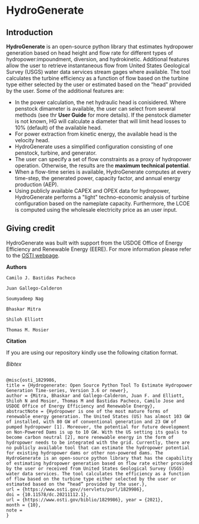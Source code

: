 # HydroGenerate

## Introduction

**HydroGenerate** is an open-source python library that estimates hydropower generation based on head height and flow rate for different types of hydropower:impoundment, diversion, and hydrokinetic. Additional features allow the user to retrieve instantaneous flow from United States Geological Survey (USGS) water data services stream gages where available. The tool calculates the turbine efficiency as a function of flow based on the turbine type either selected by the user or estimated based on the “head” provided by the user. Some of the additional features are:

- In the power calculation, the net hydraulic head is conisidered. Where penstock dimameter is available, the user can select from several methods (see thr **User Guide** for more details). If the penstock diameter is not known, HG will calculate a diameter that will limit head losses to 10% (default) of the available head.
- For power extraction from kinetic energy, the available head is the velocity head.
- HydroGenerate uses a simplified configuration consisting of one penstock, turbine, and generator.
- The user can specify a set of flow constraints as a proxy of hydropower operation. Otherwise, the results are the **maximum technical potential**.
- When a flow-time series is available, HydroGenerate computes at every time-step, the generated power, capacity factor, and annual energy production (AEP).
- Using publicly available CAPEX and OPEX data for hydropower, HydroGenerate performs a "light" techno-economic analysis of turbine configuration based on the nameplate capacity. Furthermore, the LCOE is computed using the wholesale electricity price as an user input.



## Giving credit

HydroGenerate was built with support from the USDOE Office of Energy Efficiency and Renewable Energy (EERE). For more information please refer to the [OSTI webpage](https://www.osti.gov/biblio/1829986).

**Authors**
```
Camilo J. Bastidas Pacheco

Juan Gallego-Calderon

Soumyadeep Nag

Bhaskar Mitra

Shiloh Elliott

Thomas M. Mosier

```

**Citation**

If you are using our repository kindly use the following citation format.

_Bibtex_
```

@misc{osti_1829986,
title = {Hydrogenerate: Open Source Python Tool To Estimate Hydropower Generation Time-series, Version 3.6 or newer},
author = {Mitra, Bhaskar and Gallego-Calderon, Juan F. and Elliott, Shiloh N and Mosier, Thomas M and Bastidas Pacheco, Camilo Jose and USDOE Office of Energy Efficiency and Renewable Energy},
abstractNote = {Hydropower is one of the most mature forms of renewable energy generation. The United States (US) has almost 103 GW of installed, with 80 GW of conventional generation and 23 GW of pumped hydropower [1]. Moreover, the potential for future development on Non-Powered Dams is up to 10 GW. With the US setting its goals to become carbon neutral [2], more renewable energy in the form of hydropower needs to be integrated with the grid. Currently, there are no publicly available tool that can estimate the hydropower potential for existing hydropower dams or other non-powered dams. The HydroGenerate is an open-source python library that has the capability of estimating hydropower generation based on flow rate either provided by the user or received from United States Geological Survey (USGS) water data services. The tool calculates the efficiency as a function of flow based on the turbine type either selected by the user or estimated based on the “head” provided by the user.},
url = {https://www.osti.gov//servlets/purl/1829986},
doi = {10.11578/dc.20211112.1},
url = {https://www.osti.gov/biblio/1829986}, year = {2021},
month = {10},
note =
}

```
